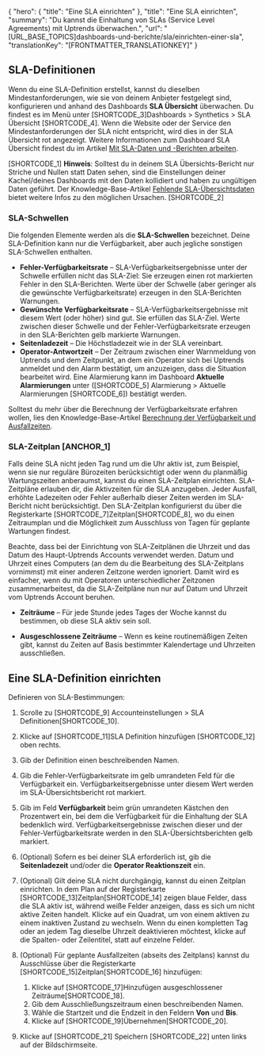 {
  "hero": {
    "title": "Eine SLA einrichten"
  },
  "title": "Eine SLA einrichten",
  "summary": "Du kannst die Einhaltung von SLAs (Service Level Agreements) mit Uptrends überwachen.",
  "url": "[URL_BASE_TOPICS]dashboards-und-berichte/sla/einrichten-einer-sla",
  "translationKey": "[FRONTMATTER_TRANSLATIONKEY]"
}

## SLA-Definitionen

Wenn du eine SLA-Definition erstellst, kannst du dieselben Mindestanforderungen, wie sie von deinem Anbieter festgelegt sind, konfigurieren und anhand des Dashboards **SLA Übersicht** überwachen. Du findest es im Menü unter [SHORTCODE_3]Dashboards > Synthetics > SLA Übersicht [SHORTCODE_4]. Wenn die Website oder der Service den Mindestanforderungen der SLA nicht entspricht, wird dies in der SLA Übersicht rot angezeigt. Weitere Informationen zum Dashboard SLA Übersicht findest du im Artikel [Mit SLA-Daten und -Berichten arbeiten]([LINK_URL_1]).

[SHORTCODE_1]
**Hinweis**: Solltest du in deinem SLA Übersichts-Bericht nur Striche und Nullen statt Daten sehen, sind die Einstellungen deiner Kachel/deines Dashboards mit den Daten kollidiert und haben zu ungültigen Daten geführt. Der Knowledge-Base-Artikel [Fehlende SLA-Übersichtsdaten]([LINK_URL_2]) bietet weitere Infos zu den möglichen Ursachen.
[SHORTCODE_2]

### SLA-Schwellen

Die folgenden Elemente werden als die **SLA-Schwellen** bezeichnet. Deine SLA-Definition kann nur die Verfügbarkeit, aber auch jegliche sonstigen SLA-Schwellen enthalten.

- **Fehler-Verfügbarkeitsrate** – SLA-Verfügbarkeitsergebnisse unter der Schwelle erfüllen nicht das SLA-Ziel: Sie erzeugen einen rot markierten Fehler in den SLA-Berichten. Werte über der Schwelle (aber geringer als die gewünschte Verfügbarkeitsrate) erzeugen in den SLA-Berichten Warnungen.
- **Gewünschte Verfügbarkeitsrate** – SLA-Verfügbarkeitsergebnisse mit diesem Wert (oder höher) sind gut. Sie erfüllen das SLA-Ziel. Werte zwischen dieser Schwelle und der Fehler-Verfügbarkeitsrate erzeugen in den SLA-Berichten gelb markierte Warnungen.
- **Seitenladezeit** – Die Höchstladezeit wie in der SLA vereinbart.
- **Operator-Antwortzeit** – Der Zeitraum zwischen einer Warnmeldung von Uptrends und dem Zeitpunkt, an dem ein Operator sich bei Uptrends anmeldet und den Alarm bestätigt, um anzuzeigen, dass die Situation bearbeitet wird. Eine Alarmierung kann im Dashboard **Aktuelle Alarmierungen** unter ([SHORTCODE_5] Alarmierung > Aktuelle Alarmierungen [SHORTCODE_6]) bestätigt werden.

 Solltest du mehr über die Berechnung der Verfügbarkeitsrate erfahren wollen, lies den Knowledge-Base-Artikel [Berechnung der Verfügbarkeit und Ausfallzeiten]([LINK_URL_3]).

 ### SLA-Zeitplan [ANCHOR_1]

Falls deine SLA nicht jeden Tag rund um die Uhr aktiv ist, zum Beispiel, wenn sie nur reguläre Bürozeiten berücksichtigt oder wenn du planmäßig Wartungszeiten anberaumst, kannst du einen SLA-Zeitplan einrichten. SLA-Zeitpläne erlauben dir, die Aktivzeiten für die SLA anzugeben. Jeder Ausfall, erhöhte Ladezeiten oder Fehler außerhalb dieser Zeiten werden im SLA-Bericht nicht berücksichtigt. Den SLA-Zeitplan konfigurierst du über die Registerkarte [SHORTCODE_7]Zeitplan[SHORTCODE_8], wo du einen Zeitraumplan und die Möglichkeit zum Ausschluss von Tagen für geplante Wartungen findest.

Beachte, dass bei der Einrichtung von SLA-Zeitplänen die Uhrzeit und das Datum des Haupt-Uptrends Accounts verwendet werden. Datum und Uhrzeit eines Computers (an dem du die Bearbeitung des SLA-Zeitplans vornimmst) mit einer anderen Zeitzone werden ignoriert. Damit wird es einfacher, wenn du mit Operatoren unterschiedlicher Zeitzonen zusammenarbeitest, da die SLA-Zeitpläne nun nur auf Datum und Uhrzeit vom Uptrends Account beruhen.

- **Zeiträume** – Für jede Stunde jedes Tages der Woche kannst du bestimmen, ob diese SLA aktiv sein soll.

- **Ausgeschlossene Zeiträume** – Wenn es keine routinemäßigen Zeiten gibt, kannst du Zeiten auf Basis bestimmter Kalendertage und Uhrzeiten ausschließen.

## Eine SLA-Definition einrichten

Definieren von SLA-Bestimmungen:

1. Scrolle zu [SHORTCODE_9] Accounteinstellungen > SLA Definitionen[SHORTCODE_10].
2. Klicke auf [SHORTCODE_11]SLA Definition hinzufügen [SHORTCODE_12] oben rechts.
3. Gib der Definition einen beschreibenden Namen.
4. Gib die Fehler-Verfügbarkeitsrate im gelb umrandeten Feld für die Verfügbarkeit ein. Verfügbarkeitsergebnisse unter diesem Wert werden im SLA-Übersichtsbericht rot markiert.
5. Gib im Feld **Verfügbarkeit** beim grün umrandeten Kästchen den Prozentwert ein, bei dem die Verfügbarkeit für die Einhaltung der SLA bedenklich wird. Verfügbarkeitsergebnisse zwischen dieser und der Fehler-Verfügbarkeitsrate werden in den SLA-Übersichtsberichten gelb markiert.
6. (Optional) Sofern es bei deiner SLA erforderlich ist, gib die **Seitenladezeit** und/oder die **Operator Reaktionszeit** ein.
7. (Optional) Gilt deine SLA nicht durchgängig, kannst du einen Zeitplan einrichten. In dem Plan auf der Registerkarte [SHORTCODE_13]Zeitplan[SHORTCODE_14] zeigen blaue Felder, dass die SLA aktiv ist, während weiße Felder anzeigen, dass es sich um nicht aktive Zeiten handelt. Klicke auf ein Quadrat, um von einem aktiven zu einem inaktiven Zustand zu wechseln. Wenn du einen kompletten Tag oder an jedem Tag dieselbe Uhrzeit deaktivieren möchtest, klicke auf die Spalten- oder Zeilentitel, statt auf einzelne Felder.
8. (Optional) Für geplante Ausfallzeiten (abseits des Zeitplans) kannst du Ausschlüsse über die Registerkarte [SHORTCODE_15]Zeitplan[SHORTCODE_16] hinzufügen:

   1. Klicke auf [SHORTCODE_17]Hinzufügen ausgeschlossener Zeiträume[SHORTCODE_18].
   2. Gib dem Ausschließungszeitraum einen beschreibenden Namen.
   3. Wähle die Startzeit und die Endzeit in den Feldern **Von** und **Bis**.
   4. Klicke auf [SHORTCODE_19]Übernehmen[SHORTCODE_20].

9. Klicke auf [SHORTCODE_21] Speichern [SHORTCODE_22] unten links auf der Bildschirmseite.
